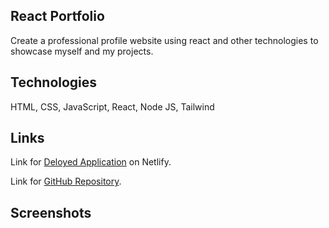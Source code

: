 ## React Portfolio 

Create a professional profile website using react and other technologies to showcase myself and my projects.


## Technologies 

HTML, CSS, JavaScript, React, Node JS, Tailwind

## Links

Link for [Deloyed Application](https://ivona-malk-reactportfolio.netlify.app/) on Netlify. 

Link for [GitHub Repository](https://github.com/ivonamaria/react-portfolio).

## Screenshots





